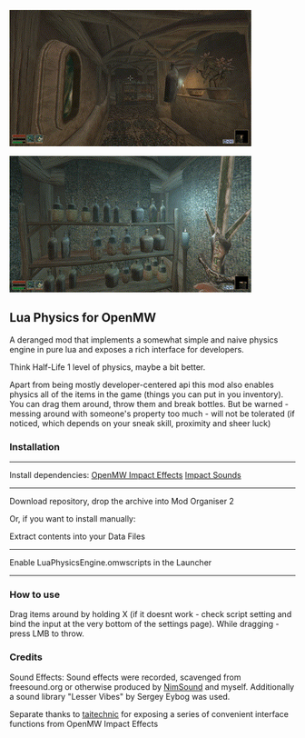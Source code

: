![alt text](images/Physics1.gif)

![alt text](images/Physics2.gif)

## Lua Physics for OpenMW

A deranged mod that implements a somewhat simple and naive physics engine in pure lua and exposes a rich interface for developers.

Think Half-Life 1 level of physics, maybe a bit better.

Apart from being mostly developer-centered api this mod also enables physics all of the items in the game (things you can put in you inventory). You can drag them around, throw them and break bottles. But be warned - messing around with someone's property too much - will not be tolerated (if noticed, which depends on your sneak skill, proximity and sheer luck)

### Installation

---

Install dependencies:
[OpenMW Impact Effects](https://www.nexusmods.com/morrowind/mods/55508)
[Impact Sounds](https://www.nexusmods.com/morrowind/mods/52747)

---
Download repository, drop the archive into Mod Organiser 2

Or, if you want to install manually:

Extract contents into your Data Files

---

Enable LuaPhysicsEngine.omwscripts in the Launcher

---

### How to use

Drag items around by holding X (if it doesnt work - check script setting and bind the input at the very bottom of the settings page). While dragging - press LMB to throw.

### Credits

Sound Effects: Sound effects were recorded, scavenged from freesound.org or otherwise produced by [NimSound](https://nimsound.ru/) and myself. Additionally a sound library "Lesser Vibes" by Sergey Eybog was used.

Separate thanks to [taitechnic](https://next.nexusmods.com/profile/taitechnic/mods) for exposing a series of convenient interface functions from OpenMW Impact Effects


